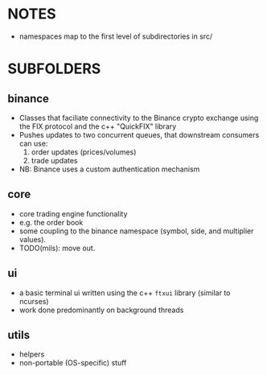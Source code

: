 # NOTES
- namespaces map to the first level of subdirectories in src/

# SUBFOLDERS

## binance
- Classes that faciliate connectivity to the Binance crypto exchange using the FIX protocol and the c++ "QuickFIX" library
- Pushes updates to two concurrent queues, that downstream consumers can use:
    1. order updates (prices/volumes)
    2. trade updates
- NB: Binance uses a custom authentication mechanism

## core
- core trading engine functionality
- e.g. the order book
- some coupling to the binance namespace (symbol, side, and multiplier values).
- TODO(mils): move out.

## ui
- a basic terminal ui written using the c++ `ftxui` library (similar to ncurses)
- work done predominantly on background threads

## utils
- helpers
- non-portable (OS-specific) stuff
